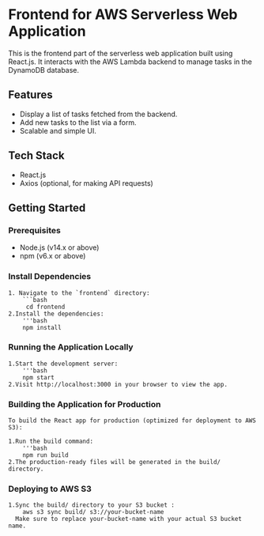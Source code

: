 # Frontend for AWS Serverless Web Application

This is the frontend part of the serverless web application built using React.js. It interacts with the AWS Lambda backend to manage tasks in the DynamoDB database.

## Features
- Display a list of tasks fetched from the backend.
- Add new tasks to the list via a form.
- Scalable and simple UI.

## Tech Stack
- React.js
- Axios (optional, for making API requests)

## Getting Started

### Prerequisites
- Node.js (v14.x or above)
- npm (v6.x or above)

### Install Dependencies
	1. Navigate to the `frontend` directory:
   		```bash
  		 cd frontend
	2.Install the dependencies:
		'''bash
		npm install
### Running the Application Locally
	1.Start the development server:
		'''bash
		npm start
	2.Visit http://localhost:3000 in your browser to view the app.

### Building the Application for Production
	To build the React app for production (optimized for deployment to AWS S3):

	1.Run the build command:
		'''bash
		npm run build
	2.The production-ready files will be generated in the build/ directory.

### Deploying to AWS S3
	1.Sync the build/ directory to your S3 bucket :
		aws s3 sync build/ s3://your-bucket-name
	  Make sure to replace your-bucket-name with your actual S3 bucket name.
